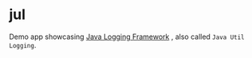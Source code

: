 # jul

Demo app showcasing [Java Logging Framework](https://en.wikipedia.org/wiki/Java_logging_framework)
, also called `Java Util Logging`.

